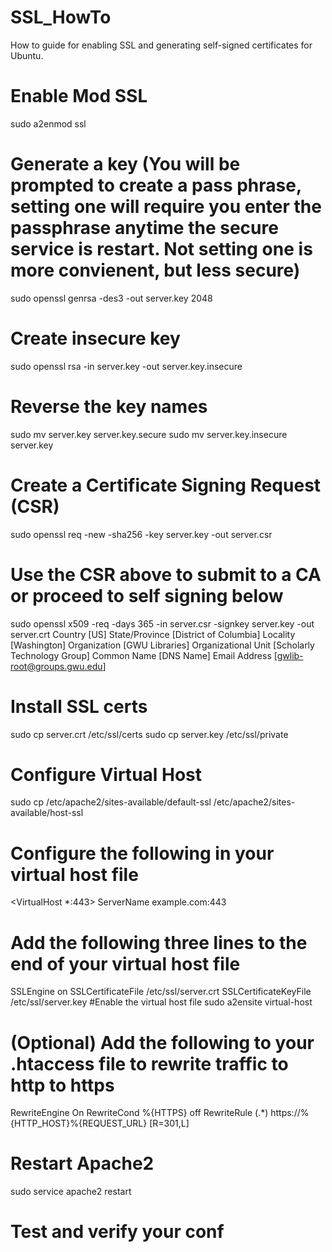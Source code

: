 SSL_HowTo
=========

How to guide for enabling SSL and generating self-signed certificates for Ubuntu.

# Enable Mod SSL
sudo a2enmod ssl
# Generate a key (You will be prompted to create a pass phrase, setting one will require you enter the passphrase anytime the secure service is restart.  Not setting one is more convienent, but less secure)
sudo openssl genrsa -des3 -out server.key 2048
# Create insecure key
sudo openssl rsa -in server.key -out server.key.insecure
# Reverse the key names
sudo mv server.key server.key.secure
sudo mv server.key.insecure server.key
# Create a Certificate Signing Request (CSR)
sudo openssl req -new -sha256 -key server.key -out server.csr
# Use the CSR above to submit to a CA or proceed to self signing below
sudo openssl x509 -req -days 365 -in server.csr -signkey server.key -out server.crt
Country [US]
State/Province [District of Columbia]
Locality [Washington]
Organization [GWU Libraries]
Organizational Unit [Scholarly Technology Group]
Common Name [DNS Name]
Email Address [gwlib-root@groups.gwu.edu]
# Install SSL certs
sudo cp server.crt /etc/ssl/certs
sudo cp server.key /etc/ssl/private
# Configure Virtual Host
sudo cp /etc/apache2/sites-available/default-ssl /etc/apache2/sites-available/host-ssl
# Configure the following in your virtual host file
<VirtualHost *:443>
ServerName example.com:443
# Add the following three lines to the end of your virtual host file
SSLEngine on
SSLCertificateFile /etc/ssl/server.crt
SSLCertificateKeyFile /etc/ssl/server.key
#Enable the virtual host file
sudo a2ensite virtual-host
# (Optional) Add the following to your .htaccess file to rewrite traffic to http to https
RewriteEngine On
RewriteCond %{HTTPS} off
RewriteRule (.*) https://%{HTTP_HOST}%{REQUEST_URL} [R=301,L]
# Restart Apache2
sudo service apache2 restart
# Test and verify your conf
